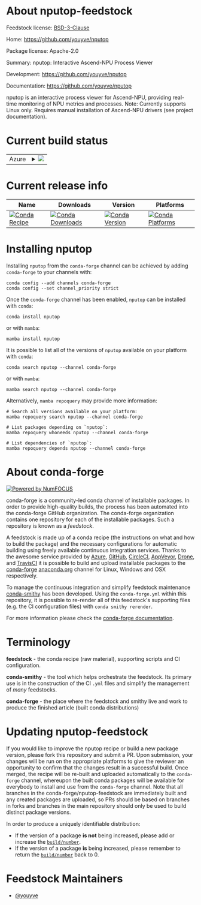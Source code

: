 About nputop-feedstock
======================

Feedstock license: [BSD-3-Clause](https://github.com/conda-forge/nputop-feedstock/blob/main/LICENSE.txt)

Home: https://github.com/youyve/nputop

Package license: Apache-2.0

Summary: nputop: Interactive Ascend-NPU Process Viewer

Development: https://github.com/youyve/nputop

Documentation: https://github.com/youyve/nputop

nputop is an interactive process viewer for Ascend-NPU, providing real-time monitoring of NPU metrics and processes.
Note: Currently supports Linux only. Requires manual installation of Ascend-NPU drivers (see project documentation).


Current build status
====================


<table>
    
  <tr>
    <td>Azure</td>
    <td>
      <details>
        <summary>
          <a href="https://dev.azure.com/conda-forge/feedstock-builds/_build/latest?definitionId=25712&branchName=main">
            <img src="https://dev.azure.com/conda-forge/feedstock-builds/_apis/build/status/nputop-feedstock?branchName=main">
          </a>
        </summary>
        <table>
          <thead><tr><th>Variant</th><th>Status</th></tr></thead>
          <tbody><tr>
              <td>linux_64_python3.10.____cpython</td>
              <td>
                <a href="https://dev.azure.com/conda-forge/feedstock-builds/_build/latest?definitionId=25712&branchName=main">
                  <img src="https://dev.azure.com/conda-forge/feedstock-builds/_apis/build/status/nputop-feedstock?branchName=main&jobName=linux&configuration=linux%20linux_64_python3.10.____cpython" alt="variant">
                </a>
              </td>
            </tr><tr>
              <td>linux_64_python3.11.____cpython</td>
              <td>
                <a href="https://dev.azure.com/conda-forge/feedstock-builds/_build/latest?definitionId=25712&branchName=main">
                  <img src="https://dev.azure.com/conda-forge/feedstock-builds/_apis/build/status/nputop-feedstock?branchName=main&jobName=linux&configuration=linux%20linux_64_python3.11.____cpython" alt="variant">
                </a>
              </td>
            </tr><tr>
              <td>linux_64_python3.12.____cpython</td>
              <td>
                <a href="https://dev.azure.com/conda-forge/feedstock-builds/_build/latest?definitionId=25712&branchName=main">
                  <img src="https://dev.azure.com/conda-forge/feedstock-builds/_apis/build/status/nputop-feedstock?branchName=main&jobName=linux&configuration=linux%20linux_64_python3.12.____cpython" alt="variant">
                </a>
              </td>
            </tr><tr>
              <td>linux_64_python3.13.____cp313</td>
              <td>
                <a href="https://dev.azure.com/conda-forge/feedstock-builds/_build/latest?definitionId=25712&branchName=main">
                  <img src="https://dev.azure.com/conda-forge/feedstock-builds/_apis/build/status/nputop-feedstock?branchName=main&jobName=linux&configuration=linux%20linux_64_python3.13.____cp313" alt="variant">
                </a>
              </td>
            </tr><tr>
              <td>linux_64_python3.9.____cpython</td>
              <td>
                <a href="https://dev.azure.com/conda-forge/feedstock-builds/_build/latest?definitionId=25712&branchName=main">
                  <img src="https://dev.azure.com/conda-forge/feedstock-builds/_apis/build/status/nputop-feedstock?branchName=main&jobName=linux&configuration=linux%20linux_64_python3.9.____cpython" alt="variant">
                </a>
              </td>
            </tr>
          </tbody>
        </table>
      </details>
    </td>
  </tr>
</table>

Current release info
====================

| Name | Downloads | Version | Platforms |
| --- | --- | --- | --- |
| [![Conda Recipe](https://img.shields.io/badge/recipe-nputop-green.svg)](https://anaconda.org/conda-forge/nputop) | [![Conda Downloads](https://img.shields.io/conda/dn/conda-forge/nputop.svg)](https://anaconda.org/conda-forge/nputop) | [![Conda Version](https://img.shields.io/conda/vn/conda-forge/nputop.svg)](https://anaconda.org/conda-forge/nputop) | [![Conda Platforms](https://img.shields.io/conda/pn/conda-forge/nputop.svg)](https://anaconda.org/conda-forge/nputop) |

Installing nputop
=================

Installing `nputop` from the `conda-forge` channel can be achieved by adding `conda-forge` to your channels with:

```
conda config --add channels conda-forge
conda config --set channel_priority strict
```

Once the `conda-forge` channel has been enabled, `nputop` can be installed with `conda`:

```
conda install nputop
```

or with `mamba`:

```
mamba install nputop
```

It is possible to list all of the versions of `nputop` available on your platform with `conda`:

```
conda search nputop --channel conda-forge
```

or with `mamba`:

```
mamba search nputop --channel conda-forge
```

Alternatively, `mamba repoquery` may provide more information:

```
# Search all versions available on your platform:
mamba repoquery search nputop --channel conda-forge

# List packages depending on `nputop`:
mamba repoquery whoneeds nputop --channel conda-forge

# List dependencies of `nputop`:
mamba repoquery depends nputop --channel conda-forge
```


About conda-forge
=================

[![Powered by
NumFOCUS](https://img.shields.io/badge/powered%20by-NumFOCUS-orange.svg?style=flat&colorA=E1523D&colorB=007D8A)](https://numfocus.org)

conda-forge is a community-led conda channel of installable packages.
In order to provide high-quality builds, the process has been automated into the
conda-forge GitHub organization. The conda-forge organization contains one repository
for each of the installable packages. Such a repository is known as a *feedstock*.

A feedstock is made up of a conda recipe (the instructions on what and how to build
the package) and the necessary configurations for automatic building using freely
available continuous integration services. Thanks to the awesome service provided by
[Azure](https://azure.microsoft.com/en-us/services/devops/), [GitHub](https://github.com/),
[CircleCI](https://circleci.com/), [AppVeyor](https://www.appveyor.com/),
[Drone](https://cloud.drone.io/welcome), and [TravisCI](https://travis-ci.com/)
it is possible to build and upload installable packages to the
[conda-forge](https://anaconda.org/conda-forge) [anaconda.org](https://anaconda.org/)
channel for Linux, Windows and OSX respectively.

To manage the continuous integration and simplify feedstock maintenance
[conda-smithy](https://github.com/conda-forge/conda-smithy) has been developed.
Using the ``conda-forge.yml`` within this repository, it is possible to re-render all of
this feedstock's supporting files (e.g. the CI configuration files) with ``conda smithy rerender``.

For more information please check the [conda-forge documentation](https://conda-forge.org/docs/).

Terminology
===========

**feedstock** - the conda recipe (raw material), supporting scripts and CI configuration.

**conda-smithy** - the tool which helps orchestrate the feedstock.
                   Its primary use is in the construction of the CI ``.yml`` files
                   and simplify the management of *many* feedstocks.

**conda-forge** - the place where the feedstock and smithy live and work to
                  produce the finished article (built conda distributions)


Updating nputop-feedstock
=========================

If you would like to improve the nputop recipe or build a new
package version, please fork this repository and submit a PR. Upon submission,
your changes will be run on the appropriate platforms to give the reviewer an
opportunity to confirm that the changes result in a successful build. Once
merged, the recipe will be re-built and uploaded automatically to the
`conda-forge` channel, whereupon the built conda packages will be available for
everybody to install and use from the `conda-forge` channel.
Note that all branches in the conda-forge/nputop-feedstock are
immediately built and any created packages are uploaded, so PRs should be based
on branches in forks and branches in the main repository should only be used to
build distinct package versions.

In order to produce a uniquely identifiable distribution:
 * If the version of a package **is not** being increased, please add or increase
   the [``build/number``](https://docs.conda.io/projects/conda-build/en/latest/resources/define-metadata.html#build-number-and-string).
 * If the version of a package **is** being increased, please remember to return
   the [``build/number``](https://docs.conda.io/projects/conda-build/en/latest/resources/define-metadata.html#build-number-and-string)
   back to 0.

Feedstock Maintainers
=====================

* [@youyve](https://github.com/youyve/)


